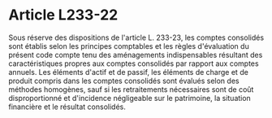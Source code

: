 # Article L233-22

Sous réserve des dispositions de l'article L. 233-23, les comptes consolidés sont établis selon les principes comptables et les règles d'évaluation du présent code compte tenu des aménagements indispensables résultant des caractéristiques propres aux comptes consolidés par rapport aux comptes annuels.   Les éléments d'actif et de passif, les éléments de charge et de produit compris dans les comptes consolidés sont évalués selon des méthodes homogènes, sauf si les retraitements nécessaires sont de coût disproportionné et d'incidence négligeable sur le patrimoine, la situation financière et le résultat consolidés.